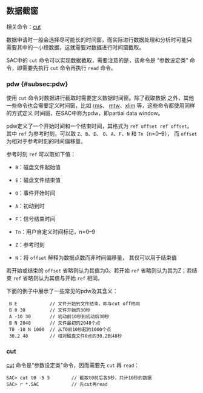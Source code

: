 ## 数据截窗

相关命令：[cut](/commands/cut.md)

数据申请时一般会选择尽可能长的时间窗，而实际进行数据处理和分析时可能只
需要其中的一小段数据，这就需要对数据进行时间窗截取。

SAC中的 `cut` 命令可以实现数据截取，需要注意的是，该命令是 “参数设定类”
命令，即需要先执行 `cut` 命令再执行 `read` 命令。

### pdw {#subsec:pdw}

使用 `cut` 命令对数据进行截取时需要定义数据时间窗。除了截取数据
之外，其他一些命令也会需要定义时间窗，比如 [rms](/commands/rms.md)、
[mtw](/commands/mtw.md)、[xlim](/commands/xlim.md)
等，这些命令都使用同样的方式定义 时间窗，在SAC中称为pdw，即partial data
window。

pdw定义了一个开始时间和一个结束时间，其格式为 `ref offset ref offset`。
其中 `ref` 为参考时刻，可以取 `Z`、`B`、`E`、 `O`、`A`、`F`、`N` 和
`Tn`（n=0–9）， 而 `offset` 为相对于参考时刻的时间偏移量。

参考时刻 `ref` 可以取如下值：

-   `B`：磁盘文件起始值

-   `E`：磁盘文件结束值

-   `O`：事件开始时间

-   `A`：初动到时

-   `F`：信号结束时间

-   `Tn`：用户自定义时间标记，n=0–9

-   `Z`：参考时刻

-   `N`：将 `offset` 解释为数据点数而非时间偏移量， 其仅可以用于结束值

若开始或结束的 `offset` 省略则认为其值为0。若开始 `ref`
省略则认为其为Z；若结束 `ref` 省略则认为其值与开始 `ref` 相同。

下面的例子中展示了一些常见的pdw及其含义：

``` {.bash}
 B E            // 文件开始到文件结束，即与cut off相同
 B 0 30         // 文件开始的30秒
 A -10 30       // 初动前10秒到初动后30秒
 B N 2048       // 文件最初的2048个点
 T0 -10 N 1000  // 从T0前10秒起的1000个点
 30.2 48        // 相对磁盘文件0点的30.2到48秒
```

### cut

[cut](/commands/cut.md) 命令是“参数设定类”命令，因而需要先 `cut` 再
`read`：

``` {.bash}
SAC> cut t0 -5 5        // 截取t0前后各5秒，共计10秒的数据
SAC> r *.SAC            // 先cut再read
```
